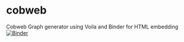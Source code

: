 # cobweb
Cobweb Graph generator using Voila and Binder for HTML embedding
[![Binder](https://mybinder.org/badge_logo.svg)](https://mybinder.org/v2/gh/PeterXQC/cobweb/HEAD?labpath=voila%2Frender%2Findex.ipynb)
